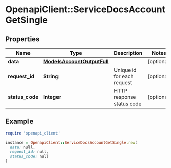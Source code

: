 # OpenapiClient::ServiceDocsAccountGetSingle

## Properties

| Name | Type | Description | Notes |
| ---- | ---- | ----------- | ----- |
| **data** | [**ModelsAccountOutputFull**](ModelsAccountOutputFull.md) |  | [optional] |
| **request_id** | **String** | Unique id for each request | [optional] |
| **status_code** | **Integer** | HTTP response status code | [optional] |

## Example

```ruby
require 'openapi_client'

instance = OpenapiClient::ServiceDocsAccountGetSingle.new(
  data: null,
  request_id: null,
  status_code: null
)
```

